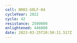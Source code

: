 ```yaml
---
cell: NR02-GOLF-04
cycleYear: 2022
cycle: 42
resistance: 2500000
enlightened: 446000
date: 2023-03-25T20:50:11.517Z
---
```


